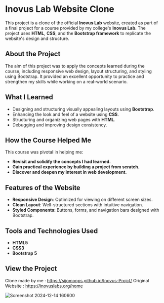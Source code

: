 # Inovus Lab Website Clone

This project is a clone of the official **Inovus Lab** website, created as part of a final project for a course provided by my college's **Inovus Lab**. The project uses **HTML**, **CSS**, and the **Bootstrap framework** to replicate the website's design and structure.

## About the Project
The aim of this project was to apply the concepts learned during the course, including responsive web design, layout structuring, and styling using Bootstrap. It provided an excellent opportunity to practice and strengthen my skills while working on a real-world scenario.

## What I Learned
- Designing and structuring visually appealing layouts using **Bootstrap**.
- Enhancing the look and feel of a website using **CSS**.
- Structuring and organizing web pages with **HTML**.
- Debugging and improving design consistency.

## How the Course Helped Me
This course was pivotal in helping me:
- **Revisit and solidify the concepts I had learned.**
- **Gain practical experience by building a project from scratch.**
- **Discover and deepen my interest in web development.**

## Features of the Website
- **Responsive Design**: Optimized for viewing on different screen sizes.
- **Clean Layout**: Well-structured sections with intuitive navigation.
- **Styled Components**: Buttons, forms, and navigation bars designed with Bootstrap.

## Tools and Technologies Used
- **HTML5**
- **CSS3**
- **Bootstrap 5**

## View the Project

   Clone made by me : https://sijomonps.github.io/Inovus-Projct/
   Original Website : https://inovuslabs.org/home


![Screenshot 2024-12-14 160600](https://github.com/user-attachments/assets/f80e3e45-cb5e-428a-9355-0b39fab0b452)

   
